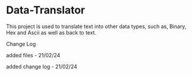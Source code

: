 # Data-Translator

This project is used to translate text into other data types, such as, Binary, Hex and Ascii as well as back to text.


Change Log

added files - 21/02/24

added change log - 21/02/24
